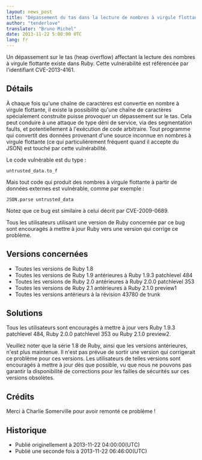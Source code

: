 ```yaml
---
layout: news_post
title: "Dépassement du tas dans la lecture de nombres à virgule flottante (CVE-2013-4164)"
author: "tenderlove"
translator: "Bruno Michel"
date: 2013-11-22 5:00:00 UTC
lang: fr
---
```


Un dépassement sur le tas (heap overflow) affectant la lecture des
nombres à virgule flottante existe dans Ruby. Cette vulnérabilité est
référencée par l'identifiant CVE-2013-4161.

Détails
-------

À chaque fois qu'une chaîne de caractères est convertie en nombre à virgule
flottante, il existe la possibilité qu'une chaîne de caractères spécialement
construite puisse provoquer un dépassement sur le tas. Cela peut conduire à
une attaque de type déni de service, via des segmentation faults, et
potentiellement à l'exécution de code arbitraire. Tout programme qui
convertit des données provenant d'une source inconnue en nombres à virgule
flottante (ce qui particulièrement fréquent quand il accepte du JSON) est
touché par cette vulnérabilité.

Le code vulnérable est du type :

    untrusted_data.to_f

Mais tout code qui produit des nombres à virgule flottante à partir de données
externes est vulnérable, comme par exemple :

    JSON.parse untrusted_data

Notez que ce bug est similaire à celui décrit par CVE-2009-0689.

Tous les utilisateurs utilisant une version de Ruby concernée par ce bug sont
encouragés à mettre à jour Ruby vers une version qui corrige ce problème.

Versions concernées
-------------------

* Toutes les versions de Ruby 1.8
* Toutes les versions de Ruby 1.9 antérieures à Ruby 1.9.3 patchlevel 484
* Toutes les versions de Ruby 2.0 antérieures à Ruby 2.0.0 patchlevel 353
* Toutes les versions de Ruby 2.1 antérieures à Ruby 2.1.0 preview1
* Toutes les versions antérieurs à la révision 43780 de trunk

Solutions
---------

Tous les utilisateurs sont encouragés à mettre à jour vers Ruby 1.9.3
patchlevel 484, Ruby 2.0.0 patchlevel 353 ou Ruby 2.1.0 preview2.

Veuillez noter que la série 1.8 de Ruby, ainsi que les versions antérieures,
n'est plus maintenue. Il n'est pas prévue de sortir une version qui
corrigerait ce problème pour ces versions. Les utilisateurs de telles versions
sont encouragés à mettre à jour dès que possible, vu que nous ne pouvons pas
garantir la disponibilité de corrections pour les failles de sécurités sur ces
versions obsolètes.

Crédits
-------

Merci à Charlie Somerville pour avoir remonté ce problème !

Historique
----------

* Publié originellement à 2013-11-22 04:00:00(UTC)
* Publié une seconde fois à 2013-11-22 06:46:00(UTC)

